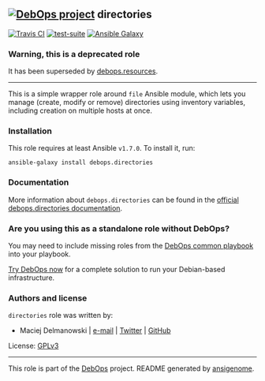## [![DebOps project](http://debops.org/images/debops-small.png)](http://debops.org) directories

<!-- This file was generated by Ansigenome. Do not edit this file directly but
     instead have a look at the files in the ./meta/ directory. -->

[![Travis CI](http://img.shields.io/travis/debops/ansible-directories.svg?style=flat)](http://travis-ci.org/debops/ansible-directories)
[![test-suite](http://img.shields.io/badge/test--suite-ansible--directories-blue.svg?style=flat)](https://github.com/debops/test-suite/tree/master/ansible-directories/)
[![Ansible Galaxy](http://img.shields.io/badge/galaxy-debops.directories-660198.svg?style=flat)](https://galaxy.ansible.com/debops/directories)


### Warning, this is a deprecated role

It has been superseded by [debops.resources](https://github.com/debops/ansible-resources).

***

This is a simple wrapper role around `file` Ansible module, which lets
you manage (create, modify or remove) directories using inventory
variables, including creation on multiple hosts at once.

### Installation

This role requires at least Ansible `v1.7.0`. To install it, run:

```Shell
ansible-galaxy install debops.directories
```

### Documentation

More information about `debops.directories` can be found in the
[official debops.directories documentation](http://docs.debops.org/en/latest/ansible/roles/ansible-directories/docs/).



### Are you using this as a standalone role without DebOps?

You may need to include missing roles from the [DebOps common
playbook](https://github.com/debops/debops-playbooks/blob/master/playbooks/common.yml)
into your playbook.

[Try DebOps now](https://github.com/debops/debops) for a complete solution to run your Debian-based infrastructure.





### Authors and license

`directories` role was written by:

- Maciej Delmanowski | [e-mail](mailto:drybjed@gmail.com) | [Twitter](https://twitter.com/drybjed) | [GitHub](https://github.com/drybjed)

License: [GPLv3](https://tldrlegal.com/license/gnu-general-public-license-v3-%28gpl-3%29)

***

This role is part of the [DebOps](http://debops.org/) project. README generated by [ansigenome](https://github.com/nickjj/ansigenome/).
